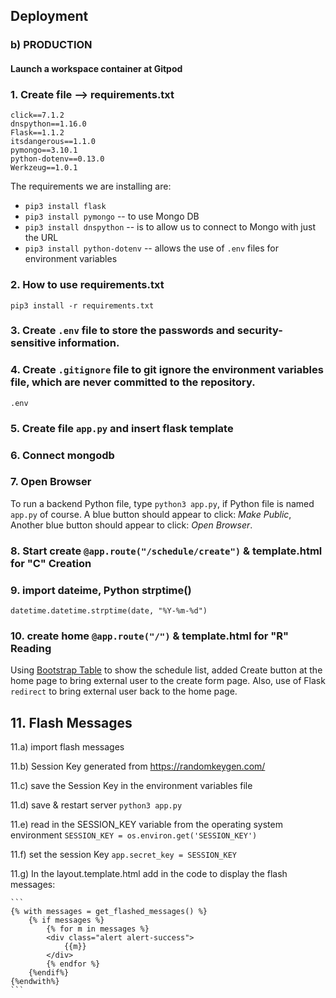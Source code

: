 ## Deployment 

### b) PRODUCTION

#### Launch a workspace container at Gitpod

### 1. Create file --> requirements.txt  

```
click==7.1.2
dnspython==1.16.0
Flask==1.1.2
itsdangerous==1.1.0
pymongo==3.10.1
python-dotenv==0.13.0
Werkzeug==1.0.1
```

The requirements we are installing are:

* `pip3 install flask`
* `pip3 install pymongo` -- to use Mongo DB
* `pip3 install dnspython` -- is to allow us to connect to Mongo with just the URL
* `pip3 install python-dotenv` -- allows the use of `.env` files for environment variables

### 2. How to use requirements.txt
```
pip3 install -r requirements.txt
```
### 3. Create `.env` file to store the passwords and security-sensitive information.
### 4. Create `.gitignore` file to git ignore the environment variables file, which are never committed to the repository.
```
.env
```
### 5. Create file `app.py` and insert flask template

### 6. Connect mongodb 

### 7. Open Browser
To run a backend Python file, type `python3 app.py`, if Python file is named `app.py` of course.
A blue button should appear to click: *Make Public*,
Another blue button should appear to click: *Open Browser*.

### 8. Start create `@app.route("/schedule/create")` & template.html for "C" Creation

### 9. import dateime, Python strptime()
```datetime.datetime.strptime(date, "%Y-%m-%d")```

### 10. create home `@app.route("/")` & template.html for "R" Reading
Using <a href="https://getbootstrap.com/docs/4.4/content/tables/">Bootstrap Table</a> to show the schedule list, added Create button at the home page to bring external user to the create form page. Also, use of Flask `redirect` to bring external user back to the home page. 

## 11. Flash Messages 
11.a) import flash messages

11.b) Session Key generated from https://randomkeygen.com/

11.c) save the Session Key in the environment variables file 

11.d) save & restart server `python3 app.py`

11.e) read in the SESSION_KEY variable from the operating system environment ```SESSION_KEY = os.environ.get('SESSION_KEY')```

11.f) set the session Key ```app.secret_key = SESSION_KEY```

11.g) In the layout.template.html add in the code to display the flash messages:

    ```
    {% with messages = get_flashed_messages() %}
        {% if messages %}
            {% for m in messages %}
            <div class="alert alert-success">
                {{m}}
            </div>
            {% endfor %}
        {%endif%}
    {%endwith%}
    ```






